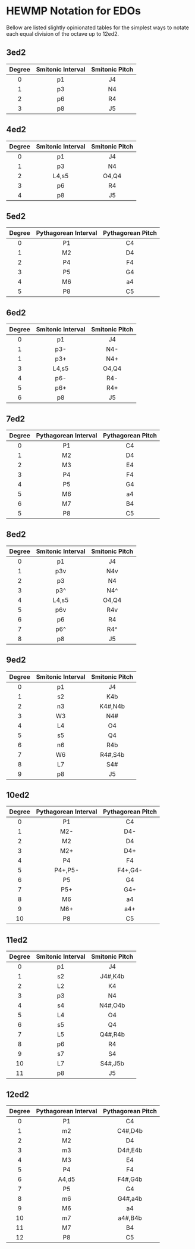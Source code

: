 # HEWMP Notation for EDOs
Bellow are listed slightly opinionated tables for the simplest ways to notate each equal division of the octave up to 12ed2.
## 3ed2
| Degree | Smitonic Interval | Smitonic Pitch  |
|:------:|:-----------------:|:---------------:|
| 0      | p1                | J4              |
| 1      | p3                | N4              |
| 2      | p6                | R4              |
| 3      | p8                | J5              |
## 4ed2
| Degree | Smitonic Interval | Smitonic Pitch  |
|:------:|:-----------------:|:---------------:|
| 0      | p1                | J4              |
| 1      | p3                | N4              |
| 2      | L4,s5             | O4,Q4           |
| 3      | p6                | R4              |
| 4      | p8                | J5              |
## 5ed2
| Degree | Pythagorean Interval | Pythagorean Pitch  |
|:------:|:--------------------:|:------------------:|
| 0      | P1                   | C4                 |
| 1      | M2                   | D4                 |
| 2      | P4                   | F4                 |
| 3      | P5                   | G4                 |
| 4      | M6                   | a4                 |
| 5      | P8                   | C5                 |
## 6ed2
| Degree | Smitonic Interval | Smitonic Pitch  |
|:------:|:-----------------:|:---------------:|
| 0      | p1                | J4              |
| 1      | p3-               | N4-             |
| 1      | p3+               | N4+             |
| 3      | L4,s5             | O4,Q4           |
| 4      | p6-               | R4-             |
| 5      | p6+               | R4+             |
| 6      | p8                | J5              |
## 7ed2
| Degree | Pythagorean Interval | Pythagorean Pitch  |
|:------:|:--------------------:|:------------------:|
| 0      | P1                   | C4                 |
| 1      | M2                   | D4                 |
| 2      | M3                   | E4                 |
| 3      | P4                   | F4                 |
| 4      | P5                   | G4                 |
| 5      | M6                   | a4                 |
| 6      | M7                   | B4                 |
| 5      | P8                   | C5                 |
## 8ed2
| Degree | Smitonic Interval | Smitonic Pitch  |
|:------:|:-----------------:|:---------------:|
| 0      | p1                | J4              |
| 1      | p3v               | N4v             |
| 2      | p3                | N4              |
| 3      | p3^               | N4^             |
| 4      | L4,s5             | O4,Q4           |
| 5      | p6v               | R4v             |
| 6      | p6                | R4              |
| 7      | p6^               | R4^             |
| 8      | p8                | J5              |
## 9ed2
| Degree | Smitonic Interval | Smitonic Pitch  |
|:------:|:-----------------:|:---------------:|
| 0      | p1                | J4              |
| 1      | s2                | K4b             |
| 2      | n3                | K4#,N4b         |
| 3      | W3                | N4#             |
| 4      | L4                | O4              |
| 5      | s5                | Q4              |
| 6      | n6                | R4b             |
| 7      | W6                | R4#,S4b         |
| 8      | L7                | S4#             |
| 9      | p8                | J5              |
## 10ed2
| Degree | Pythagorean Interval | Pythagorean Pitch  |
|:------:|:--------------------:|:------------------:|
| 0      | P1                   | C4                 |
| 1      | M2-                  | D4-                |
| 2      | M2                   | D4                 |
| 3      | M2+                  | D4+                |
| 4      | P4                   | F4                 |
| 5      | P4+,P5-              | F4+,G4-            |
| 6      | P5                   | G4                 |
| 7      | P5+                  | G4+                |
| 8      | M6                   | a4                 |
| 9      | M6+                  | a4+                |
| 10     | P8                   | C5                 |
## 11ed2
| Degree | Smitonic Interval | Smitonic Pitch  |
|:------:|:-----------------:|:---------------:|
| 0      | p1                | J4              |
| 1      | s2                | J4#,K4b         |
| 2      | L2                | K4              |
| 3      | p3                | N4              |
| 4      | s4                | N4#,O4b         |
| 5      | L4                | O4              |
| 6      | s5                | Q4              |
| 7      | L5                | Q4#,R4b         |
| 8      | p6                | R4              |
| 9      | s7                | S4              |
| 10     | L7                | S4#,J5b         |
| 11     | p8                | J5              |
## 12ed2
| Degree | Pythagorean Interval | Pythagorean Pitch  |
|:------:|:--------------------:|:------------------:|
| 0      | P1                   | C4                 |
| 1      | m2                   | C4#,D4b            |
| 2      | M2                   | D4                 |
| 3      | m3                   | D4#,E4b            |
| 4      | M3                   | E4                 |
| 5      | P4                   | F4                 |
| 6      | A4,d5                | F4#,G4b            |
| 7      | P5                   | G4                 |
| 8      | m6                   | G4#,a4b            |
| 9      | M6                   | a4                 |
| 10     | m7                   | a4#,B4b            |
| 11     | M7                   | B4                 |
| 12     | P8                   | C5                 |
